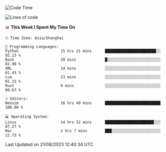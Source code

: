 <!--START_SECTION:waka-->
![Code Time](http://img.shields.io/badge/Code%20Time-1%2C527%20hrs%2046%20mins-blue)

![Lines of code](https://img.shields.io/badge/From%20Hello%20World%20I%27ve%20Written-286.5%20thousand%20lines%20of%20code-blue)

📊 **This Week I Spent My Time On** 

```text
🕑︎ Time Zone: Asia/Shanghai

💬 Programming Languages: 
Python                   15 hrs 21 mins      ███████████████████████░░   92.13 % 
Bash                     28 mins             █░░░░░░░░░░░░░░░░░░░░░░░░   02.90 % 
XML                      14 mins             ░░░░░░░░░░░░░░░░░░░░░░░░░   01.43 % 
Lua                      13 mins             ░░░░░░░░░░░░░░░░░░░░░░░░░   01.33 % 
Rust                     6 mins              ░░░░░░░░░░░░░░░░░░░░░░░░░   00.67 % 

🔥 Editors: 
Neovim                   16 hrs 40 mins      █████████████████████████   100.00 % 

💻 Operating System: 
Linux                    14 hrs 32 mins      ██████████████████████░░░   87.27 % 
Mac                      2 hrs 7 mins        ███░░░░░░░░░░░░░░░░░░░░░░   12.73 % 
```


 Last Updated on 21/08/2023 12:40:34 UTC
<!--END_SECTION:waka-->
